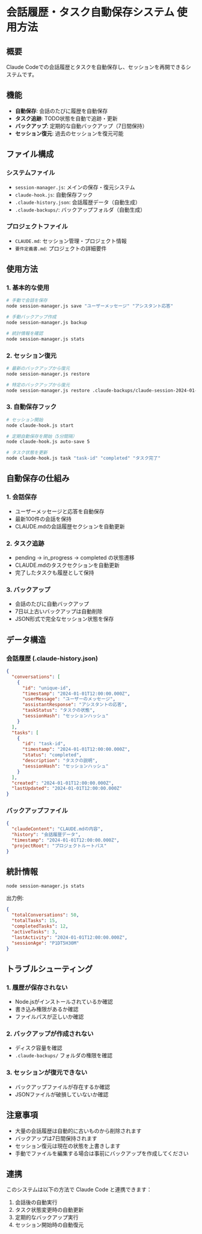 # 会話履歴・タスク自動保存システム 使用方法

## 概要

Claude Codeでの会話履歴とタスクを自動保存し、セッションを再開できるシステムです。

## 機能

- **自動保存**: 会話のたびに履歴を自動保存
- **タスク追跡**: TODO状態を自動で追跡・更新
- **バックアップ**: 定期的な自動バックアップ（7日間保持）
- **セッション復元**: 過去のセッションを復元可能

## ファイル構成

### システムファイル

- `session-manager.js`: メインの保存・復元システム
- `claude-hook.js`: 自動保存フック
- `.claude-history.json`: 会話履歴データ（自動生成）
- `.claude-backups/`: バックアップフォルダ（自動生成）

### プロジェクトファイル

- `CLAUDE.md`: セッション管理・プロジェクト情報
- `要件定義書.md`: プロジェクトの詳細要件

## 使用方法

### 1. 基本的な使用

```bash
# 手動で会話を保存
node session-manager.js save "ユーザーメッセージ" "アシスタント応答"

# 手動バックアップ作成
node session-manager.js backup

# 統計情報を確認
node session-manager.js stats
```

### 2. セッション復元

```bash
# 最新のバックアップから復元
node session-manager.js restore

# 特定のバックアップから復元
node session-manager.js restore .claude-backups/claude-session-2024-01-01T12-00-00-000Z.json
```

### 3. 自動保存フック

```bash
# セッション開始
node claude-hook.js start

# 定期自動保存を開始（5分間隔）
node claude-hook.js auto-save 5

# タスク状態を更新
node claude-hook.js task "task-id" "completed" "タスク完了"
```

## 自動保存の仕組み

### 1. 会話保存

- ユーザーメッセージと応答を自動保存
- 最新100件の会話を保持
- CLAUDE.mdの会話履歴セクションを自動更新

### 2. タスク追跡

- pending → in_progress → completed の状態遷移
- CLAUDE.mdのタスクセクションを自動更新
- 完了したタスクも履歴として保持

### 3. バックアップ

- 会話のたびに自動バックアップ
- 7日以上古いバックアップは自動削除
- JSON形式で完全なセッション状態を保存

## データ構造

### 会話履歴 (.claude-history.json)

```json
{
  "conversations": [
    {
      "id": "unique-id",
      "timestamp": "2024-01-01T12:00:00.000Z",
      "userMessage": "ユーザーのメッセージ",
      "assistantResponse": "アシスタントの応答",
      "taskStatus": "タスクの状態",
      "sessionHash": "セッションハッシュ"
    }
  ],
  "tasks": [
    {
      "id": "task-id",
      "timestamp": "2024-01-01T12:00:00.000Z",
      "status": "completed",
      "description": "タスクの説明",
      "sessionHash": "セッションハッシュ"
    }
  ],
  "created": "2024-01-01T12:00:00.000Z",
  "lastUpdated": "2024-01-01T12:00:00.000Z"
}
```

### バックアップファイル

```json
{
  "claudeContent": "CLAUDE.mdの内容",
  "history": "会話履歴データ",
  "timestamp": "2024-01-01T12:00:00.000Z",
  "projectRoot": "プロジェクトルートパス"
}
```

## 統計情報

```bash
node session-manager.js stats
```

出力例:

```json
{
  "totalConversations": 50,
  "totalTasks": 15,
  "completedTasks": 12,
  "activeTasks": 3,
  "lastActivity": "2024-01-01T12:00:00.000Z",
  "sessionAge": "P1DT5H30M"
}
```

## トラブルシューティング

### 1. 履歴が保存されない

- Node.jsがインストールされているか確認
- 書き込み権限があるか確認
- ファイルパスが正しいか確認

### 2. バックアップが作成されない

- ディスク容量を確認
- `.claude-backups/` フォルダの権限を確認

### 3. セッションが復元できない

- バックアップファイルが存在するか確認
- JSONファイルが破損していないか確認

## 注意事項

- 大量の会話履歴は自動的に古いものから削除されます
- バックアップは7日間保持されます
- セッション復元は現在の状態を上書きします
- 手動でファイルを編集する場合は事前にバックアップを作成してください

## 連携

このシステムは以下の方法で Claude Code と連携できます：

1. 会話後の自動実行
2. タスク状態変更時の自動更新
3. 定期的なバックアップ実行
4. セッション開始時の自動復元
